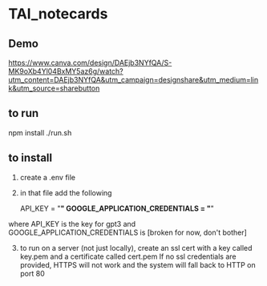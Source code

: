 # TAI_notecards

## Demo

https://www.canva.com/design/DAEjb3NYfQA/S-MK9oXb4Yl04BxMY5az6g/watch?utm_content=DAEjb3NYfQA&utm_campaign=designshare&utm_medium=link&utm_source=sharebutton


## to run

   npm install
   ./run.sh

## to install

1) create a .env file
2) in that file add the following

   API_KEY = "****"
   GOOGLE_APPLICATION_CREDENTIALS = "****"

where API_KEY is the key for gpt3 and GOOGLE_APPLICATION_CREDENTIALS is [broken for now, don't bother]

3) to run on a server (not just locally), create an ssl cert with a key called key.pem and a certificate called cert.pem
If no ssl credentials are provided, HTTPS will not work and the system will fall back to HTTP on port 80

